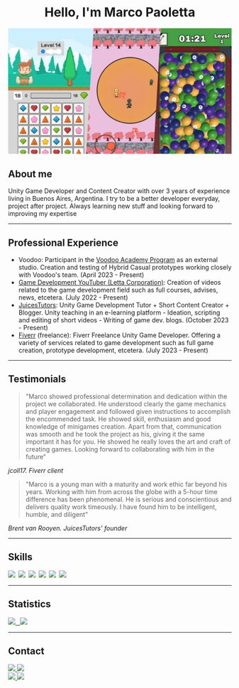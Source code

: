 <div align="center">
<h1 align="center">Hello, I'm Marco Paoletta</h1>
</div>

<img src="Banner.jpg">

## About me
Unity Game Developer and Content Creator with over 3 years of experience living in Buenos Aires, Argentina. I try to be a better developer everyday, project after project. Always learning new stuff and looking forward to improving my expertise

---

## Professional Experience
* Voodoo: Participant in the [Voodoo Academy Program](https://www.voodoo.io/academy/) as an external studio. Creation and testing of Hybrid Casual prototypes working closely with Voodoo's team. (April 2023 - Present)
* [Game Development YouTuber (Letta Corporation)](https://www.youtube.com/@lettacorporation/featured): Creation of videos related to the game development field such as full courses, advises, news, etcetera. (July 2022 - Present)  
* [JuicesTutors](https://juicestutors.org/teachers/view/marcopaoletta): Unity Game Development Tutor + Short Content Creator + Blogger. Unity teaching in an e-learning platform - Ideation, scripting and editing of short videos - Writing of game dev. blogs. (October 2023 - Present)  
* [Fiverr](https://www.fiverr.com/marco_paoletta) (freelance): Fiverr Freelance Unity Game Developer. Offering a variety of services related to game development such as full game creation, prototype development, etcetera. (July 2023 - Present) 

---

## Testimonials
> "Marco showed professional determination and dedication within the project we collaborated. He understood clearly the game mechanics and player engagement and followed given instructions to accomplish the encommended task. He showed skill, enthusiasm and good knowledge of minigames creation. Apart from that, communication was smooth and he took the project as his, giving it the same important it has for you. He showed he really loves the art and craft of creating games. Looking forward to collaborating with him in the future"

*jcoll17. Fiverr client*

> "Marco is a young man with a maturity and work ethic far beyond his years. Working with him from across the globe with a 5-hour time difference has been phenomenal. He is serious and conscientious and delivers quality work timeously. I have found him to be intelligent, humble, and diligent"

*Brent van Rooyen. JuicesTutors' founder*

---

## Skills
<img src="https://img.shields.io/badge/-C%23-FFFFFF?style=for-the-badge&labelColor=black&logo=UNITY&logoColor=FFFFFF"/>&ensp;<img src="https://img.shields.io/badge/-GDSCRIPT-61DBFB?style=for-the-badge&labelColor=black&logo=godot-engine&logoColor=61DBFB"/>&ensp;<img src="https://img.shields.io/badge/-PYTHON-3776AB?style=for-the-badge&labelColor=black&logo=python&logoColor=3776AB"/>&ensp;<img src="https://img.shields.io/badge/-HTML5-E34F26?style=for-the-badge&labelColor=black&logo=html5&logoColor=E34F26"/>&ensp;<img src="https://img.shields.io/badge/-CSS3-1572B6?style=for-the-badge&labelColor=black&logo=css3&logoColor=1572B6"/>&ensp;<img src="https://img.shields.io/badge/-JavaScript-F7DF1E?style=for-the-badge&labelColor=black&logo=javascript&logoColor=F7DF1E"/>

---

## Statistics
<a href="https://github.com/MarcoPaoletta">
  <img height="170em" src="https://github-readme-stats-eight-theta.vercel.app/api?username=MarcoPaoletta&show_icons=true&theme=algolia&include_all_commits=true&count_private=true"/>&ensp;
  <img height="170em" src="https://github-readme-stats-eight-theta.vercel.app/api/top-langs/?username=MarcoPaoletta&layout=compact&langs_count=8&theme=algolia"/>
</a>

---

## Contact<a name="contacto"></a>

<a href="https://mail.google.com/mail/u/0/#inbox?compose=CllgCHrfTZhqVKkBWFPPCRFrPFfzxlNDXfMQbswkBmpLtSPJscgcxDSlGDhfHgVXBwttSGHnsWg">
  <img src="https://img.shields.io/badge/-marcopaoletta2007@gmail.com-EA4335?style=for-the-badge&labelColor=black&logo=gmail&logoColor=EA4335"/>
</a>
<a href="https://wa.me/5491139550833">
  <img src="https://img.shields.io/badge/-+54 9 11 39550833-25D366?style=for-the-badge&labelColor=black&logo=whatsapp&logoColor=25D366"/>
</a>

<br>

<a href="https://www.linkedin.com/in/marco-paoletta/">
  <img src="https://img.shields.io/badge/-linkedin-0b67c2?style=for-the-badge&labelColor=black&logo=linkedin&logoColor=0b67c2"/>
</a>
<a href="https://www.fiverr.com/marco_paoletta">
  <img src="https://img.shields.io/badge/-fiverr-1dbd73?style=for-the-badge&labelColor=black&logo=fiverr&logoColor=1dbd73"/>
</a>